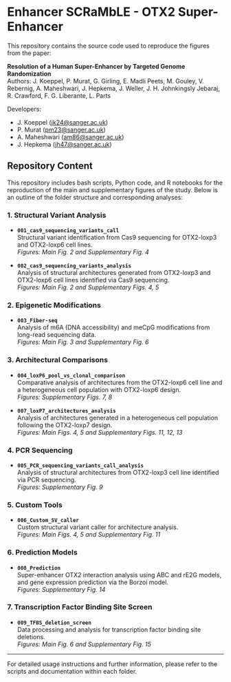 # Enhancer SCRaMbLE - OTX2 Super-Enhancer

This repository contains the source code used to reproduce the figures from the paper:

**Resolution of a Human Super-Enhancer by Targeted Genome Randomization**  
Authors: J. Koeppel, P. Murat, G. Girling, E. Madli Peets, M. Gouley, V. Rebernig, A. Maheshwari, J. Hepkema, J. Weller, J. H. Johnkingsly Jebaraj, R. Crawford, F. G. Liberante, L. Parts  

Developers:  
- J. Koeppel ([jk24@sanger.ac.uk](mailto:jk24@sanger.ac.uk))  
- P. Murat ([pm23@sanger.ac.uk](mailto:pm23@sanger.ac.uk))  
- A. Maheshwari ([am86@sanger.ac.uk](mailto:am86@sanger.ac.uk))  
- J. Hepkema ([jh47@sanger.ac.uk](mailto:jh47@sanger.ac.uk))  

## Repository Content

This repository includes bash scripts, Python code, and R notebooks for the reproduction of the main and supplementary figures of the study. Below is an outline of the folder structure and corresponding analyses:

### 1. **Structural Variant Analysis**
- **`001_cas9_sequencing_variants_call`**  
  Structural variant identification from Cas9 sequencing for OTX2-loxp3 and OTX2-loxp6 cell lines.  
  _Figures: Main Fig. 2 and Supplementary Fig. 4_

- **`002_cas9_sequencing_variants_analysis`**  
  Analysis of structural architectures generated from OTX2-loxp3 and OTX2-loxp6 cell lines identified via Cas9 sequencing.  
  _Figures: Main Fig. 2 and Supplementary Figs. 4, 5_

### 2. **Epigenetic Modifications**
- **`003_Fiber-seq`**  
  Analysis of m6A (DNA accessibility) and meCpG modifications from long-read sequencing data.  
  _Figures: Main Fig. 3 and Supplementary Fig. 6_

### 3. **Architectural Comparisons**
- **`004_loxP6_pool_vs_clonal_comparison`**  
  Comparative analysis of architectures from the OTX2-loxp6 cell line and a heterogeneous cell population with OTX2-loxp6 design.  
  _Figures: Supplementary Figs. 7, 8_

- **`007_loxP7_architectures_analysis`**  
  Analysis of architectures generated in a heterogeneous cell population following the OTX2-loxp7 design.  
  _Figures: Main Figs. 4, 5 and Supplementary Figs. 11, 12, 13_

### 4. **PCR Sequencing**
- **`005_PCR_sequencing_variants_call_analysis`**  
  Analysis of structural architectures from OTX2-loxp3 cell line identified via PCR sequencing.  
  _Figures: Supplementary Fig. 9_

### 5. **Custom Tools**
- **`006_Custom_SV_caller`**  
  Custom structural variant caller for architecture analysis.  
  _Figures: Main Figs. 4, 5 and Supplementary Fig. 11_

### 6. **Prediction Models**
- **`008_Prediction`**  
  Super-enhancer OTX2 interaction analysis using ABC and rE2G models, and gene expression prediction via the Borzoi model.  
  _Figures: Supplementary Fig. 14_

### 7. **Transcription Factor Binding Site Screen**
- **`009_TFBS_deletion_screen`**  
  Data processing and analysis for transcription factor binding site deletions.  
  _Figures: Main Fig. 6 and Supplementary Fig. 15_

---

For detailed usage instructions and further information, please refer to the scripts and documentation within each folder.